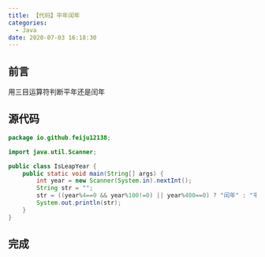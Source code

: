 ```yaml
---
title: 【代码】平年闰年
categories:
  - Java
date: 2020-07-03 16:18:30
---
```


## 前言

用三目运算符判断平年还是闰年

<!-- more -->

## 源代码

``` java
package io.github.feiju12138;

import java.util.Scanner;

public class IsLeapYear {
    public static void main(String[] args) {
        int year = new Scanner(System.in).nextInt();
        String str = "";
        str = ((year%4==0 && year%100!=0) || year%400==0) ? "闰年" : "平年";
        System.out.println(str);
    }
}
```

## 完成

